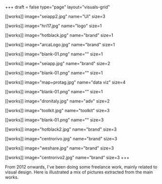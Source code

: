 +++
draft = false
type="page"
layout="visuals-grid"

[[works]]
image="seiapp2.jpg"
name="UI"
size=3

[[works]]
image="hri17.jpg"
name="logo"
size=1

[[works]]
image="hotblack.jpg"
name="brand"
size=1

[[works]]
image="arcaLogo.jpg"
name="brand"
size=1

[[works]]
image="blank-01.png"
name=""
size=1

[[works]]
image="seiapp.jpg"
name="brand"
size=2

[[works]]
image="blank-01.png"
name=""
size=1

[[works]]
image="map+protag.jpg"
name="data viz"
size=4

[[works]]
image="blank-01.png"
name=""
size=1

[[works]]
image="dronitaly.jpg"
name="adv"
size=2

[[works]]
image="toolkit.jpg"
name="toolkit"
size=3

[[works]]
image="blank-01.png"
name=""
size=3

[[works]]
image="hotblack2.jpg"
name="brand"
size=3

[[works]]
image="centrorivo.jpg"
name="brand"
size=3

[[works]]
image="weshare.jpg"
name="brand"
size=3

[[works]]
image="centrorivo2.jpg"
name="brand"
size=3
+++

From 2012 onwards, I've been doing some freelance work, mainly related to visual design. Here is illustrated a mix of pictures extracted from the main works.
